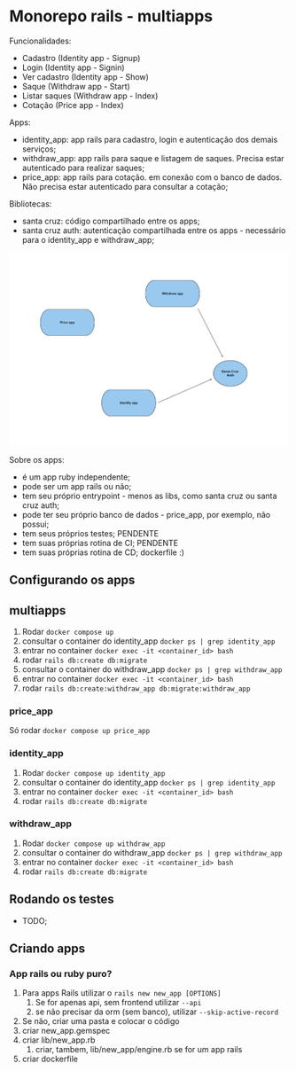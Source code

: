 # Monorepo rails - multiapps

Funcionalidades:
- Cadastro (Identity app - Signup)
- Login (Identity app - Signin)
- Ver cadastro (Identity app - Show)
- Saque (Withdraw app - Start)
- Listar saques (Withdraw app - Index)
- Cotação (Price app - Index)

Apps:
- identity_app: app rails para cadastro, login e autenticação dos demais serviços;
- withdraw_app: app rails para saque e listagem de saques. Precisa estar autenticado para realizar saques;
- price_app: app rails para cotação. em conexão com o banco de dados. Não precisa estar autenticado para consultar a cotação;

Bibliotecas:
- santa cruz: código compartilhado entre os apps;
- santa cruz auth: autenticação compartilhada entre os apps - necessário para o identity_app e withdraw_app;

![Diagrama](docs/diagrama.png)

Sobre os apps:
- é um app ruby independente;
- pode ser um app rails ou não;
- tem seu próprio entrypoint - menos as libs, como santa cruz ou santa cruz auth;
- pode ter seu próprio banco de dados - price_app, por exemplo, não possui;
- tem seus próprios testes; PENDENTE
- tem suas próprias rotina de CI; PENDENTE
- tem suas próprias rotina de CD; dockerfile :)

## Configurando os apps
## multiapps
1. Rodar `docker compose up`
2. consultar o container do identity_app `docker ps | grep identity_app`
3. entrar no container `docker exec -it <container_id> bash`
4. rodar `rails db:create db:migrate`
5. consultar o container do withdraw_app `docker ps | grep withdraw_app`
3. entrar no container `docker exec -it <container_id> bash`
4. rodar `rails db:create:withdraw_app db:migrate:withdraw_app`

### price_app
Só rodar `docker compose up price_app`

### identity_app
1. Rodar `docker compose up identity_app`
2. consultar o container do identity_app `docker ps | grep identity_app`
3. entrar no container `docker exec -it <container_id> bash`
4. rodar `rails db:create db:migrate`

### withdraw_app
1. Rodar `docker compose up withdraw_app`
2. consultar o container do withdraw_app `docker ps | grep withdraw_app`
3. entrar no container `docker exec -it <container_id> bash`
4. rodar `rails db:create db:migrate`

## Rodando os testes
- TODO;

## Criando apps
### App rails ou ruby puro?
1. Para apps Rails utilizar o `rails new new_app [OPTIONS]`
   1. Se for apenas api, sem frontend utilizar `--api`
   2. se não precisar da orm (sem banco), utilizar `--skip-active-record`
2. Se não, criar uma pasta e colocar o código
3. criar new_app.gemspec
4. criar lib/new_app.rb
   1. criar, tambem, lib/new_app/engine.rb se for um app rails
5. criar dockerfile
